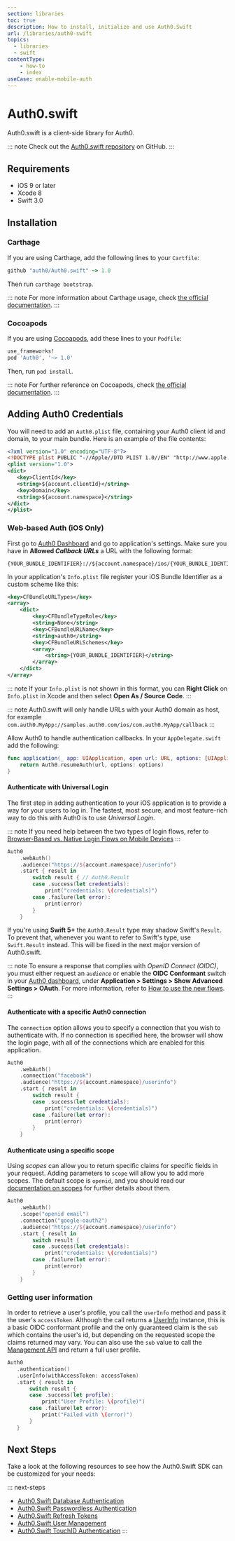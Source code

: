 ```yaml
---
section: libraries
toc: true
description: How to install, initialize and use Auth0.Swift
url: /libraries/auth0-swift
topics:
  - libraries
  - swift
contentType:
    - how-to
    - index
useCase: enable-mobile-auth
---
```

# Auth0.swift

Auth0.swift is a client-side library for Auth0.

::: note
Check out the [Auth0.swift repository](https://github.com/auth0/Auth0.swift) on GitHub.
:::

## Requirements

- iOS 9 or later
- Xcode 8
- Swift 3.0

## Installation

### Carthage

If you are using Carthage, add the following lines to your `Cartfile`:

```ruby
github "auth0/Auth0.swift" ~> 1.0
```

Then run `carthage bootstrap`.

::: note
For more information about Carthage usage, check [the official documentation](https://github.com/Carthage/Carthage#if-youre-building-for-ios-tvos-or-watchos).
:::

### Cocoapods

If you are using [Cocoapods](https://cocoapods.org/), add these lines to your `Podfile`:

```ruby
use_frameworks!
pod 'Auth0', '~> 1.0'
```

Then, run `pod install`.

::: note
For further reference on Cocoapods, check [the official documentation](http://guides.cocoapods.org/using/getting-started.html).
:::

## Adding Auth0 Credentials

You will need to add an `Auth0.plist` file, containing your Auth0 client id and domain, to your main bundle. Here is an example of the file contents:

```xml
<?xml version="1.0" encoding="UTF-8"?>
<!DOCTYPE plist PUBLIC "-//Apple//DTD PLIST 1.0//EN" "http://www.apple.com/DTDs/PropertyList-1.0.dtd">
<plist version="1.0">
<dict>
   <key>ClientId</key>
   <string>${account.clientId}</string>
   <key>Domain</key>
   <string>${account.namespace}</string>
</dict>
</plist>
```

### Web-based Auth (iOS Only)

First go to [Auth0 Dashboard](${manage_url}/#/applications) and go to application's settings. Make sure you have in **Allowed <dfn data-key="callback">Callback URLs</dfn>** a URL with the following format:

```text
{YOUR_BUNDLE_IDENTIFIER}://${account.namespace}/ios/{YOUR_BUNDLE_IDENTIFIER}/callback
```

In your application's `Info.plist` file register your iOS Bundle Identifier as a custom scheme like this:

```xml
<key>CFBundleURLTypes</key>
<array>
    <dict>
        <key>CFBundleTypeRole</key>
        <string>None</string>
        <key>CFBundleURLName</key>
        <string>auth0</string>
        <key>CFBundleURLSchemes</key>
        <array>
            <string>{YOUR_BUNDLE_IDENTIFIER}</string>
        </array>
    </dict>
</array>
```

::: note
If your `Info.plist` is not shown in this format, you can **Right Click** on `Info.plist` in Xcode and then select **Open As / Source Code**.
:::

::: note
Auth0.swift will only handle URLs with your Auth0 domain as host, for example `com.auth0.MyApp://samples.auth0.com/ios/com.auth0.MyApp/callback`
:::

Allow Auth0 to handle authentication callbacks. In your `AppDelegate.swift` add the following:

```swift
func application(_ app: UIApplication, open url: URL, options: [UIApplicationOpenURLOptionsKey : Any]) -> Bool {
    return Auth0.resumeAuth(url, options: options)
}
```

#### Authenticate with Universal Login

The first step in adding authentication to your iOS application is to provide a way for your users to log in. The fastest, most secure, and most feature-rich way to do this with Auth0 is to use <dfn data-key="universal-login">Universal Login</dfn>.

::: note
If you need help between the two types of login flows, refer to [Browser-Based vs. Native Login Flows on Mobile Devices](/tutorials/browser-based-vs-native-experience-on-mobile)
:::

```swift
Auth0
    .webAuth()
    .audience("https://${account.namespace}/userinfo")
    .start { result in
        switch result { // Auth0.Result
        case .success(let credentials):
            print("credentials: \(credentials)")
        case .failure(let error):
            print(error)
        }
    }
```

If you're using **Swift 5+** the `Auth0.Result` type may shadow Swift's `Result`. To prevent that, whenever you want to refer to Swift's type, use `Swift.Result` instead. This will be fixed in the next major version of Auth0.swift.

::: note
To ensure a response that complies with <dfn data-key="openid">OpenID Connect (OIDC)</dfn>, you must either request an <dfn data-key="audience">`audience`</dfn> or enable the **OIDC Conformant** switch in your [Auth0 dashboard](${manage_url}), under **Application > Settings > Show Advanced Settings > OAuth**. For more information, refer to [How to use the new flows](/api-auth/intro#how-to-use-the-new-flows).
:::

#### Authenticate with a specific Auth0 connection

The `connection` option allows you to specify a connection that you wish to authenticate with. If no connection is specified here, the browser will show the login page, with all of the connections which are enabled for this application.

```swift
Auth0
    .webAuth()
    .connection("facebook")
    .audience("https://${account.namespace}/userinfo")
    .start { result in
        switch result {
        case .success(let credentials):
            print("credentials: \(credentials)")
        case .failure(let error):
            print(error)
        }
    }
```

#### Authenticate using a specific scope

Using <dfn data-key="scope">scopes</dfn> can allow you to return specific claims for specific fields in your request. Adding parameters to `scope` will allow you to add more scopes. The default scope is `openid`, and you should read our [documentation on scopes](/scopes) for further details about them.

```swift
Auth0
    .webAuth()
    .scope("openid email")
    .connection("google-oauth2")
    .audience("https://${account.namespace}/userinfo")
    .start { result in
        switch result {
        case .success(let credentials):
            print("credentials: \(credentials)")
        case .failure(let error):
            print(error)
        }
    }
```

### Getting user information

In order to retrieve a user's profile, you call the `userInfo` method and pass it the user's `accessToken`.  Although the call returns a [UserInfo](https://github.com/auth0/Auth0.swift/blob/master/Auth0/UserInfo.swift) instance, this is a basic OIDC conformant profile and the only guaranteed claim is the `sub` which contains the user's id, but depending on the requested scope the claims returned may vary.  You can also use the `sub` value to call the [Management API](#Management-API) and return a full user profile.

```swift
Auth0
   .authentication()
   .userInfo(withAccessToken: accessToken)
   .start { result in
       switch result {
       case .success(let profile):
           print("User Profile: \(profile)")
       case .failure(let error):
           print("Failed with \(error)")
       }
   }
```

## Next Steps

Take a look at the following resources to see how the Auth0.Swift SDK can be customized for your needs:

::: next-steps
* [Auth0.Swift Database Authentication](/libraries/auth0-swift/database-authentication)
* [Auth0.Swift Passwordless Authentication](/libraries/auth0-swift/passwordless)
* [Auth0.Swift Refresh Tokens](/libraries/auth0-swift/save-and-refresh-jwt-tokens)
* [Auth0.Swift User Management](/libraries/auth0-swift/user-management)
* [Auth0.Swift TouchID Authentication](/libraries/auth0-swift/touchid-authentication)
:::
